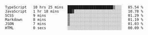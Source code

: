 <!--START_SECTION:waka-->

```text
TypeScript   10 hrs 25 mins  █████████████████████▒░░░   85.54 %
JavaScript   1 hr 18 mins    ██▓░░░░░░░░░░░░░░░░░░░░░░   10.78 %
SCSS         9 mins          ▒░░░░░░░░░░░░░░░░░░░░░░░░   01.29 %
Markdown     8 mins          ▒░░░░░░░░░░░░░░░░░░░░░░░░   01.19 %
JSON         7 mins          ▒░░░░░░░░░░░░░░░░░░░░░░░░   01.03 %
HTML         0 secs          ░░░░░░░░░░░░░░░░░░░░░░░░░   00.09 %
```

<!--END_SECTION:waka-->


<!--
**Leorio21/Leorio21** is a ✨ _special_ ✨ repository because its `README.md` (this file) appears on your GitHub profile.

Here are some ideas to get you started:

- 🔭 I’m currently working on ...
- 🌱 I’m currently learning ...
- 👯 I’m looking to collaborate on ...
- 🤔 I’m looking for help with ...
- 💬 Ask me about ...
- 📫 How to reach me: ...
- 😄 Pronouns: ...
- ⚡ Fun fact: ...
-->
